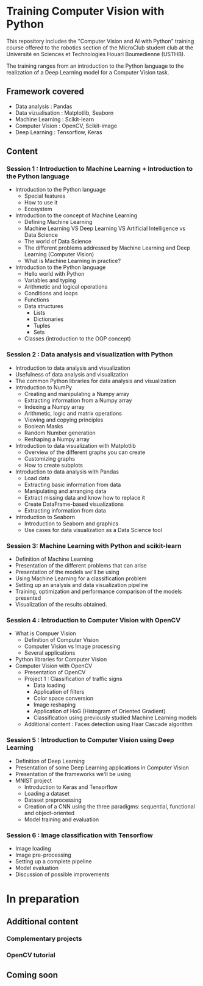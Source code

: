 # Training Computer Vision with Python
This repository includes the "Computer Vision and AI with Python" training course offered to the robotics section of the MicroClub student club at the Université en Sciences et Technologies Houari Boumedienne (USTHB). 

The training ranges from an introduction to the Python language to the realization of a Deep Learning model for a Computer Vision task. 
## Framework covered
- Data analysis : Pandas
- Data vizualisation : Matplotlib, Seaborn
- Machine Learning : Scikit-learn
- Computer Vision : OpenCV, Scikit-image
- Deep Learning : Tensorflow, Keras
## Content
### Session 1 : Introduction to Machine Learning + Introduction to the Python language
- Introduction to the Python language
    - Special features
    - How to use it
    - Ecosystem
- Introduction to the concept of Machine Learning
    - Defining Machine Learning
    - Machine Learning VS Deep Learning VS Artificial Intelligence vs Data Science
    - The world of Data Science
    - The different problems addressed by Machine Learning and Deep Learning (Computer Vision)
    - What is Machine Learning in practice?
- Introduction to the Python language
    - Hello world with Python
    - Variables and typing
    - Arithmetic and logical operations
    - Conditions and loops
    - Functions
    - Data structures
        - Lists
        - Dictionaries
        - Tuples
        - Sets
    - Classes (introduction to the OOP concept)
### Session 2 : Data analysis and visualization with Python
- Introduction to data analysis and visualization
- Usefulness of data analysis and visualization
- The common Python libraries for data analysis and visualization
- Introduction to NumPy 
    - Creating and manipulating a Numpy array
    - Extracting information from a Numpy array
    - Indexing a Numpy array
    - Arithmetic, logic and matrix operations
    - Viewing and copying principles
    - Boolean Masks
    - Random Number generation
    - Reshaping a Numpy array
- Introduction to data visualization with Matplotlib
    - Overview of the different graphs you can create
    - Customizing graphs
    - How to create subplots
- Introduction to data analysis with Pandas
    - Load data
    - Extracting basic information from data
    - Manipulating and arranging data
    - Extract missing data and know how to replace it
    - Create DataFrame-based visualizations
    - Extracting information from data
- Introduction to Seaborn
    - Introduction to Seaborn and graphics
    - Use cases for data visualization as a Data Science tool
### Session 3: Machine Learning with Python and scikit-learn
- Definition of Machine Learning
- Presentation of the different problems that can arise
- Presentation of the models we'll be using
- Using Machine Learning for a classification problem
- Setting up an analysis and data visualization pipeline
- Training, optimization and performance comparison of the models presented
- Visualization of the results obtained.

### Session 4 : Introduction to Computer Vision with OpenCV
- What is Compuer Vision 
    - Definition of Computer Vision
    - Computer Vision vs Image processing
    - Several applications
- Python libraries for Computer Vision
- Computer Vision with OpenCV
    - Presentation of OpenCV
    - Project 1 : Classification of traffic signs
        - Data loading
        - Application of filters
        - Color space conversion
        - Image reshaping
        - Application of HoG (Histogram of Oriented Gradient)
        - Classification using previously studied Machine Learning models
    - Additional content : Faces detection using Haar Cascade algorithm 
### Session 5 : Introduction to Computer Vision using Deep Learning
- Definition of Deep Learning
- Presentation of some Deep Learning applications in Computer Vision
- Presentation of the frameworks we'll be using
- MNIST project
    - Introduction to Keras and Tensorflow
    - Loading a dataset
    - Dataset preprocessing
    - Creation of a CNN using the three paradigms: sequential, functional and object-oriented
    - Model training and evaluation
### Session 6 : Image classification with Tensorflow 
- Image loading 
- Image pre-processing
- Setting up a complete pipeline
- Model evaluation
- Discussion of possible improvements

# In preparation
## Additional content
### Complementary projects
### OpenCV tutorial
## Coming soon